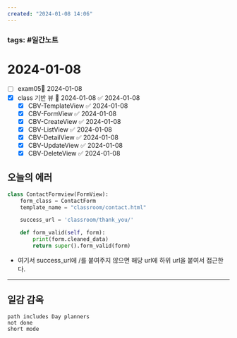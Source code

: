 ```yaml
---
created: "2024-01-08 14:06"
---
```

### tags: #일간노트
  
# 2024-01-08  
- [ ] exam05📅 2024-01-08
- [x] class 기반 뷰 📅 2024-01-08 ✅ 2024-01-08
	- [x] CBV-TemplateView ✅ 2024-01-08
	- [x] CBV-FormView ✅ 2024-01-08
	- [x] CBV-CreateView ✅ 2024-01-08
	- [x] CBV-ListView ✅ 2024-01-08
	- [x] CBV-DetailView ✅ 2024-01-08
	- [x] CBV-UpdateView ✅ 2024-01-08
	- [x] CBV-DeleteView ✅ 2024-01-08

## **오늘의 에러**
```python
class ContactFormview(FormView):
	form_class = ContactForm
	template_name = "classroom/contact.html"

	success_url = 'classroom/thank_you/'

	def form_valid(self, form):
		print(form.cleaned_data)
		return super().form_valid(form)
```
- 여기서 success_url에 /를 붙여주지 않으면 해당 url에 하위 url을 붙여서 접근한다.
---  
## 일감 감옥  
```tasks  
path includes Day planners
not done  
short mode  
```
